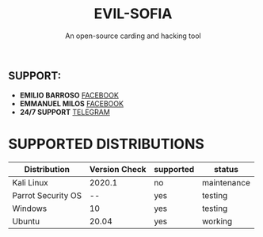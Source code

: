 <h1 align="center">EVIL-SOFIA</h1>
<p align="center">An open-source carding and hacking tool</p><br>

## SUPPORT:
*   **EMILIO BARROSO** [FACEBOOK](https://www.facebook.com/peta.ftp)
*   **EMMANUEL MILOS** [FACEBOOK](https://www.facebook.com/Emmanuel.ansioso43)
*   **24/7 SUPPORT** [TELEGRAM](https://t.me/BARROSOE)
# SUPPORTED DISTRIBUTIONS
|Distribution | Version Check | supported | status |
----------|-------|------|-------|
|Kali Linux|2020.1 | no | maintenance   |
|Parrot Security OS|-- |yes | testing   |
|Windows|10 |yes  | testing   |
|Ubuntu|20.04 |yes | working   |
